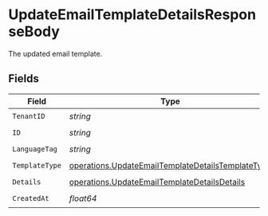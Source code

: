 # UpdateEmailTemplateDetailsResponseBody

The updated email template.


## Fields

| Field                                                                                                                  | Type                                                                                                                   | Required                                                                                                               | Description                                                                                                            |
| ---------------------------------------------------------------------------------------------------------------------- | ---------------------------------------------------------------------------------------------------------------------- | ---------------------------------------------------------------------------------------------------------------------- | ---------------------------------------------------------------------------------------------------------------------- |
| `TenantID`                                                                                                             | *string*                                                                                                               | :heavy_check_mark:                                                                                                     | N/A                                                                                                                    |
| `ID`                                                                                                                   | *string*                                                                                                               | :heavy_check_mark:                                                                                                     | N/A                                                                                                                    |
| `LanguageTag`                                                                                                          | *string*                                                                                                               | :heavy_check_mark:                                                                                                     | N/A                                                                                                                    |
| `TemplateType`                                                                                                         | [operations.UpdateEmailTemplateDetailsTemplateType](../../models/operations/updateemailtemplatedetailstemplatetype.md) | :heavy_check_mark:                                                                                                     | N/A                                                                                                                    |
| `Details`                                                                                                              | [operations.UpdateEmailTemplateDetailsDetails](../../models/operations/updateemailtemplatedetailsdetails.md)           | :heavy_check_mark:                                                                                                     | N/A                                                                                                                    |
| `CreatedAt`                                                                                                            | *float64*                                                                                                              | :heavy_check_mark:                                                                                                     | N/A                                                                                                                    |